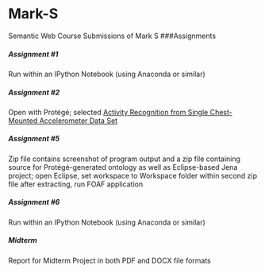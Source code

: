 # Mark-S
Semantic Web Course Submissions of Mark S
###Assignments
##### Assignment #1
Run within an IPython Notebook (using Anaconda or similar)
##### Assignment #2
Open with Protégé; selected [Activity Recognition from Single Chest-Mounted Accelerometer Data Set ](http://archive.ics.uci.edu/ml/datasets/Activity+Recognition+from+Single+Chest-Mounted+Accelerometer)
##### Assignment #5
Zip file contains screenshot of program output and a zip file containing source for Protégé-generated ontology as well as Eclipse-based Jena project; open Eclipse, set workspace to Workspace folder within second zip file after extracting, run FOAF application
##### Assignment #6
Run within an IPython Notebook (using Anaconda or similar)
##### Midterm
Report for Midterm Project in both PDF and DOCX file formats
